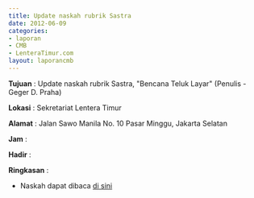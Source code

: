 ```yaml
---
title: Update naskah rubrik Sastra
date: 2012-06-09
categories:
- laporan
- CMB
- LenteraTimur.com
layout: laporancmb
---
```


**Tujuan** : Update naskah rubrik Sastra, "Bencana Teluk Layar" (Penulis - Geger D. Praha)

**Lokasi** : Sekretariat Lentera Timur 

**Alamat** : Jalan Sawo Manila No. 10 Pasar Minggu, Jakarta Selatan

**Jam** : 

**Hadir** :  


**Ringkasan** : 
* Naskah dapat dibaca [di sini](http://www.lenteratimur.com/2012/06/bencana-teluk-layar/)
